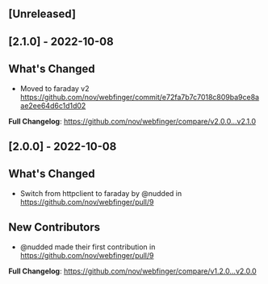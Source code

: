 ## [Unreleased]

## [2.1.0] - 2022-10-08

## What's Changed

- Moved to faraday v2 https://github.com/nov/webfinger/commit/e72fa7b7c7018c809ba9ce8aae2ee64d6c1d1d02

**Full Changelog**: https://github.com/nov/webfinger/compare/v2.0.0...v2.1.0

## [2.0.0] - 2022-10-08

## What's Changed
* Switch from httpclient to faraday by @nudded in https://github.com/nov/webfinger/pull/9

## New Contributors
* @nudded made their first contribution in https://github.com/nov/webfinger/pull/9

**Full Changelog**: https://github.com/nov/webfinger/compare/v1.2.0...v2.0.0